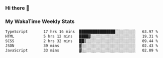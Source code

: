 ### Hi there 👋

<!--
**royschrauwen/royschrauwen** is a ✨ _special_ ✨ repository because its `README.md` (this file) appears on your GitHub profile.

Here are some ideas to get you started:

- 🔭 I’m currently working on ...
- 🌱 I’m currently learning ...
- 👯 I’m looking to collaborate on ...
- 🤔 I’m looking for help with ...
- 💬 Ask me about ...
- 📫 How to reach me: ...
- 😄 Pronouns: ...
- ⚡ Fun fact: ...
-->


### My WakaTime Weekly Stats
<!--START_SECTION:waka-->

```txt
TypeScript       17 hrs 16 mins  ████████████████░░░░░░░░░   63.97 %
HTML             5 hrs 12 mins   ████▓░░░░░░░░░░░░░░░░░░░░   19.31 %
SCSS             2 hrs 32 mins   ██▒░░░░░░░░░░░░░░░░░░░░░░   09.44 %
JSON             39 mins         ▓░░░░░░░░░░░░░░░░░░░░░░░░   02.43 %
JavaScript       33 mins         ▓░░░░░░░░░░░░░░░░░░░░░░░░   02.09 %
```

<!--END_SECTION:waka-->
